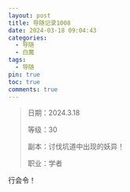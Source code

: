 ```yaml
---
layout: post
title: 导随记录1008
date: 2024-03-18 09:04:43
categories:
  - 导随
  - 白魔
tags:
  - 导随
pin: true
toc: true
comments: true
---
```

> 日期：2024.3.18
>
> 等级：30
>
> 副本：讨伐坑道中出现的妖异！
>
> 职业：学者

行会令！
